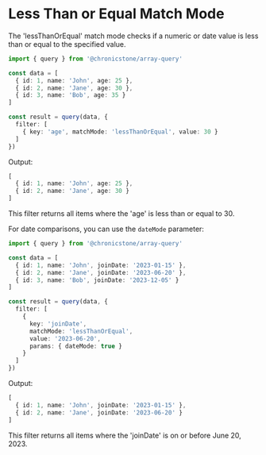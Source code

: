 # Less Than or Equal Match Mode

The 'lessThanOrEqual' match mode checks if a numeric or date value is less than or equal to the specified value.

```ts twoslash
import { query } from '@chronicstone/array-query'

const data = [
  { id: 1, name: 'John', age: 25 },
  { id: 2, name: 'Jane', age: 30 },
  { id: 3, name: 'Bob', age: 35 }
]

const result = query(data, {
  filter: [
    { key: 'age', matchMode: 'lessThanOrEqual', value: 30 }
  ]
})
```

Output:
```ts twoslash
[
  { id: 1, name: 'John', age: 25 },
  { id: 2, name: 'Jane', age: 30 }
]
```

This filter returns all items where the 'age' is less than or equal to 30.

For date comparisons, you can use the `dateMode` parameter:

```ts twoslash
import { query } from '@chronicstone/array-query'

const data = [
  { id: 1, name: 'John', joinDate: '2023-01-15' },
  { id: 2, name: 'Jane', joinDate: '2023-06-20' },
  { id: 3, name: 'Bob', joinDate: '2023-12-05' }
]

const result = query(data, {
  filter: [
    {
      key: 'joinDate',
      matchMode: 'lessThanOrEqual',
      value: '2023-06-20',
      params: { dateMode: true }
    }
  ]
})
```

Output:
```ts twoslash
[
  { id: 1, name: 'John', joinDate: '2023-01-15' },
  { id: 2, name: 'Jane', joinDate: '2023-06-20' }
]
```

This filter returns all items where the 'joinDate' is on or before June 20, 2023.
